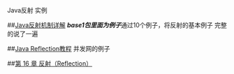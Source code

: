 Java反射 实例

##[Java反射机制详解](http://www.cnblogs.com/lzq198754/p/5780331.html)
***base1包里面为例子***通过10个例子，将反射的基本例子 完整的说了一遍


##[Java Reflection教程](http://ifeve.com/java-reflection/)
并发网的例子

##[第 16 章 反射（Reflection）](https://github.com/JustinSDK/JavaSE6Tutorial/blob/master/docs/CH16.md)